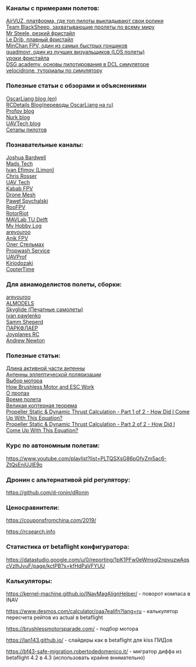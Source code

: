 ### Каналы с примерами полетов:

<DT><A HREF="https://www.airvuz.com" >AirVUZ, платформа, где топ пилоты выкладывают свои ролики</A>
<DT><A HREF="https://www.youtube.com/channel/UCAMZOHjmiInGYjOplGhU38g" >Team BlackSheep, захватывающие пролеты по всему миру</A>
<DT><A HREF="https://www.youtube.com/channel/UCQEqPV0AwJ6mQYLmSO0rcNA" >Mr Steele, резкий фристайл</A>
<DT><A HREF="https://www.youtube.com/c/LeDribFPV" >Le Drib, плавный фристайл</A>
<DT><A HREF="https://www.youtube.com/c/MinChanKim04" >MinChan FPV, один из самых быстрых гонщиков</A>
<DT><A HREF="https://www.youtube.com/c/quadmovr" >quadmovr, один из лучших визуальщиков (LOS полеты)</A>
<DT><A HREF="https://www.youtube.com/channel/UCFedUk5j_EidYV4P-EnYJYg/videos" >уроки фристайла</A>
<DT><A HREF="https://www.youtube.com/watch?v=ZZotXvbVEkI&list=PLwy7zFO7fCeM6rZilz3DlQ7kHs7HjhpYg&index=6" >DSG academy, основы пилотирования в DCL симуляторе</A>
<DT><A HREF="https://www.youtube.com/c/Velocidrone" >velocidrone, туториалы по симулятору</A>

### Полезные статьи с обзорами и объяснениями
  
<DT><A HREF="https://oscarliang.com/" >OscarLiang blog (en)</A>
<DT><A HREF="https://blog.rcdetails.info/" >RCDetails Blog(переводы OscarLiang на ru)</A> 
<DT><A HREF="https://profpv.ru" >Profpv blog</A>
<DT><A HREF="http://paulnurkkala.com" >Nurk blog</A>
<DT><A HREF="https://theuavtech.com/" >UAVTech blog</A>
<DT><A HREF="https://rotorbuilds.com/explore" >Сетапы пилотов</A>

### Познавательные каналы:

<DT><A HREF="https://www.youtube.com/channel/UCX3eufnI7A2I7IkKHZn8KSQ" >Joshua Bardwell</A>  
<DT><A HREF="https://www.youtube.com/@MadRC" >Mads Tech</A>    
<DT><A HREF="https://www.youtube.com/@IvanEfimovLimon" >Ivan Efimov (Limon)</A>
<DT><A HREF="https://www.youtube.com/channel/UC45_6KVAAZG_iOgzksGswMw" >Chris Rosser</A>  
<DT><A HREF="https://www.youtube.com/channel/UCI2MZOaHJFMAmW5ni7vuAQg" >UAV Tech</A>  
<DT><A HREF="https://www.youtube.com/channel/UC4yjtLpqFmlVncUFExoVjiQ" >Kabab FPV</A>  
<DT><A HREF="https://www.youtube.com/channel/UC3c9WhUvKv2eoqZNSqAGQXg/videos" >Drone Mesh</A>  
<DT><A HREF="https://www.youtube.com/c/Pawe%C5%82Spychalski" >Paweł Spychalski</A>  
<DT><A HREF="https://www.youtube.com/c/RooFPV" >RooFPV</A>
<DT><A HREF="https://www.youtube.com/c/RotorRiot" >RotorRiot</A>
<DT><A HREF="https://www.youtube.com/c/microuav" >MAVLab TU Delft</A>
<DT><A HREF="https://www.youtube.com/channel/UC1R4TVyxi782_sNGUjREGVQ" >My Hobby Log</A> 
<DT><A HREF="https://www.youtube.com/c/areyouroo" >areyouroo</A>  
<DT><A HREF="https://www.youtube.com/channel/UC29J5CXmsnqX7JPAzlU9yCQ" >Anik FPV</A>  
<DT><A HREF="https://www.youtube.com/user/Elektraua" >Олег Стельмах</A>  
<DT><A HREF="https://www.youtube.com/c/propwashservice" >Propwash Service</A>
<DT><A HREF="https://www.youtube.com/channel/UCBFJQVEoNPIe852VN4N1m_g" >UAVProf</A>
<DT><A HREF="https://www.youtube.com/@kiriodozaki_fpv" >Kiriodozaki</A>
<DT><A HREF="https://www.youtube.com/@CopterTime" >CopterTime</A>

### Для авиамоделистов полеты, сборки:
  
<DT><A HREF="https://www.youtube.com/channel/UCG367mifGbd4_K9UTqYQrVQ" >areyouroo</A>  
<DT><A HREF="https://www.youtube.com/channel/UCatTqPsEwHGgtAXuC6WMq9w" >ALMODELS</A>
<DT><A HREF="https://www.youtube.com/@Skyglide" >Skyglide (Печатные самолеты)</A>
<DT><A HREF="https://vk.com/ivan.pawlenko" >ivan pawlenko</A>
<DT><A HREF="https://www.youtube.com/c/SammSheperd" >Samm Sheperd</A>
<DT><A HREF="http://www.parkflyer.ru/ru/blogs/view_entry/15827/" >ПАРКФЛАЕР</A>
<DT><A HREF="https://www.youtube.com/channel/UCMcdwq_cRfNyQZExxXLqfgw" >Joyplanes RC</A>  
<DT><A HREF="https://www.youtube.com/channel/UC2QTy9BHei7SbeBRq59V66Q" >Andrew Newton</A>  
  

### Полезные статьи:
<DT><A HREF="http://www.fireniko.ru/2017/04/%D0%B4%D0%BB%D0%B8%D0%BD%D0%B0-%D0%B0%D0%BA%D1%82%D0%B8%D0%B2%D0%BD%D0%BE%D0%B9-%D1%87%D0%B0%D1%81%D1%82%D0%B8-%D0%B0%D0%BD%D1%82%D0%B5%D0%BD%D0%BD-%D1%83-%D0%BF%D1%80%D0%B8%D0%B5%D0%BC%D0%BD%D0%B8/" >Длина активной части антенны</A>
<DT><A HREF="https://bester-ltd.ru/articl/teoriya_praktika/krugovaya_polyarizatsiya/krugovaya_polyarizatsiya.html" >Антенны эллептической поляризации</A>  
<DT><A HREF="https://blog.rcdetails.info/kak-vybrat-motory-dlya-kvadrokoptera-ili-gonochnogo-drona/" >Выбор мотора</A>  
<DT><A HREF="https://howtomechatronics.com/how-it-works/how-brushless-motor-and-esc-work/" >How Brushless Motor and ESC Work</A>    
<DT><A HREF="https://pikabu.ru/story/letatelnyiy_post_7_propelleryi_4404295" >О пропах</A>  
<DT><A HREF="http://mshtests.c1.biz/hover.html" >Время полета</A>  
<DT><A HREF="http://mshtools.c1.biz/2017/07/12/the-great-copters-theorem/" >Великая коптерная теорема</A>
<DT><A HREF="https://www.electricrcaircraftguy.com/2013/09/propeller-static-dynamic-thrust-equation.html">Propeller Static & Dynamic Thrust Calculation - Part 1 of 2 - How Did I Come Up With This Equation?</A>
<DT><A HREF="https://www.electricrcaircraftguy.com/2014/04/propeller-static-dynamic-thrust-equation-background.html">Propeller Static & Dynamic Thrust Calculation - Part 2 of 2 - How Did I Come Up With This Equation?</A>

### Курс по автономным полетам:

https://www.youtube.com/playlist?list=PLTQSXsG86pGfyZm5ac6-ZtQsEniUJIE9o


### Дронин с альтернативой pid регулятору:

https://github.com/d-ronin/dRonin

### Ценосравнители:

https://couponsfromchina.com/2019/  

https://rcsearch.info
  
### Статистика от betaflight конфигуратора:
  
https://datastudio.google.com/u/0/reporting/1pK1PFw0eWmsgl2npvuzwAqscVzlhJvuF/page/kctPB?s=kfHdPaVFYUU
  
  
### Калькуляторы:

https://kernel-machine.github.io/INavMagAlignHelper/ - поворот компаса в INAV

https://www.desmos.com/calculator/oaa7ealifn?lang=ru - калькулятор пересчета рейтов из actual в betaflight
  
https://brushlessmotorsparade.com/ - подбор мотора
  
https://lan143.github.io/ - слайдеры как в betaflight для kiss ПИДов
  
https://bf43-safe-migration.robertodedomenico.it/ - мигратор диффа из betaflight 4.2 в 4.3 (использовать крайне внимательно)
